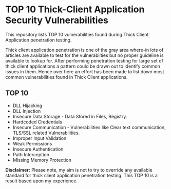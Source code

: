 # TOP 10 Thick-Client Application Security Vulnerabilities
This repository lists TOP 10 vulnerabilities found during Thick Client Application penetration testing. 

Thick client application penetration is one of the gray area where-in lots of articles are available to test for the vulnerabilties but no proper guideline is available to lookup for. After performing penetration testing for large set of thick client applications a pattern could be drawn out to identify common issues in them. Hence over here an effort has been made to list down most common vulnerabilities found in Thick Client applications. 


## TOP 10
- DLL Hijacking
- DLL Injection
- Insecure Data Storage - Data Stored in Files, Registry.
- Hardcoded Credentials
- Insecure Communication - Vulnerabilities like Clear text communication, TLS/SSL related Vulnerabilities.
- Improper Input Validation
- Weak Permissions
- Insecure Authentication
- Path Interception
- Missing Memory Protection

**Disclaimer:**
Please note, my aim is not to try to override any available standard for thick client application penetration testing. This TOP 10 is a result based upon my experience.
